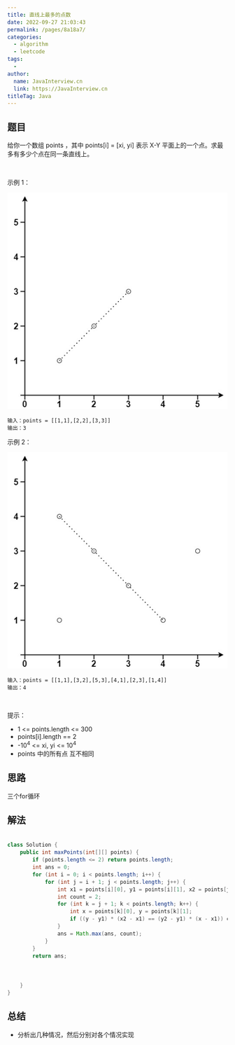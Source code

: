```yaml
---
title: 直线上最多的点数
date: 2022-09-27 21:03:43
permalink: /pages/8a18a7/
categories:
  - algorithm
  - leetcode
tags:
  - 
author: 
  name: JavaInterview.cn
  link: https://JavaInterview.cn
titleTag: Java
---
```


## 题目

给你一个数组 points ，其中 points[i] = [xi, yi] 表示 X-Y 平面上的一个点。求最多有多少个点在同一条直线上。

 

示例 1：

![](../../../media/pictures/leetcode/plane1.jpeg)

    输入：points = [[1,1],[2,2],[3,3]]
    输出：3
示例 2：

![](../../../media/pictures/leetcode/plane2.jpeg)

    输入：points = [[1,1],[3,2],[5,3],[4,1],[2,3],[1,4]]
    输出：4
 

提示：

- 1 <= points.length <= 300
- points[i].length == 2
- -10<sup>4</sup> <= xi, yi <= 10<sup>4</sup>
- points 中的所有点 互不相同


## 思路

三个for循环

## 解法
```java

class Solution {
    public int maxPoints(int[][] points) {
        if (points.length <= 2) return points.length;
        int ans = 0;
        for (int i = 0; i < points.length; i++) {
            for (int j = i + 1; j < points.length; j++) {
                int x1 = points[i][0], y1 = points[i][1], x2 = points[j][0], y2 = points[j][1];
                int count = 2;
                for (int k = j + 1; k < points.length; k++) {
                    int x = points[k][0], y = points[k][1];
                    if ((y - y1) * (x2 - x1) == (y2 - y1) * (x - x1)) count++;
                }
                ans = Math.max(ans, count);
            }
        }
        return ans;



    }
}
```

## 总结

- 分析出几种情况，然后分别对各个情况实现 
